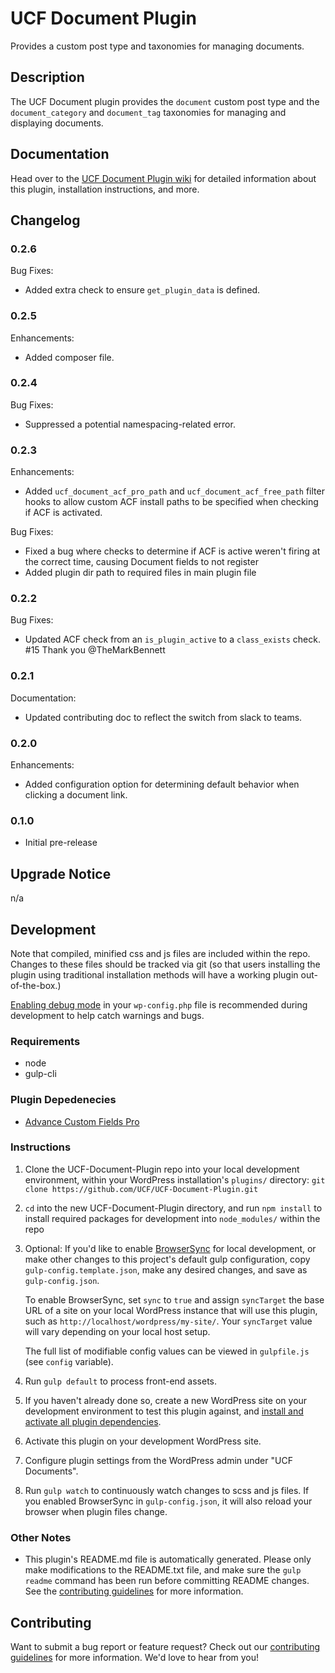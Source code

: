 # UCF Document Plugin #

Provides a custom post type and taxonomies for managing documents.


## Description ##

The UCF Document plugin provides the `document` custom post type and the `document_category` and `document_tag` taxonomies for managing and displaying documents.


## Documentation ##

Head over to the [UCF Document Plugin wiki](https://github.com/UCF/UCF-Document-Plugin/wiki) for detailed information about this plugin, installation instructions, and more.


## Changelog ##

### 0.2.6 ###
Bug Fixes:
* Added extra check to ensure `get_plugin_data` is defined.

### 0.2.5 ###
Enhancements:
* Added composer file.

### 0.2.4 ###
Bug Fixes:
* Suppressed a potential namespacing-related error.

### 0.2.3 ###
Enhancements:
* Added `ucf_document_acf_pro_path` and `ucf_document_acf_free_path` filter hooks to allow custom ACF install paths to be specified when checking if ACF is activated.

Bug Fixes:
* Fixed a bug where checks to determine if ACF is active weren't firing at the correct time, causing Document fields to not register
* Added plugin dir path to required files in main plugin file

### 0.2.2 ###
Bug Fixes:
* Updated ACF check from an `is_plugin_active` to a `class_exists` check. #15 Thank you @TheMarkBennett

### 0.2.1 ###
Documentation:
* Updated contributing doc to reflect the switch from slack to teams.

### 0.2.0 ###
Enhancements:
* Added configuration option for determining default behavior when clicking a document link.

### 0.1.0 ###
* Initial pre-release


## Upgrade Notice ##

n/a


## Development ##

Note that compiled, minified css and js files are included within the repo.  Changes to these files should be tracked via git (so that users installing the plugin using traditional installation methods will have a working plugin out-of-the-box.)

[Enabling debug mode](https://codex.wordpress.org/Debugging_in_WordPress) in your `wp-config.php` file is recommended during development to help catch warnings and bugs.

### Requirements ###
* node
* gulp-cli

### Plugin Depedenecies ###
* [Advance Custom Fields Pro](https://www.advancedcustomfields.com/pro/)

### Instructions ###
1. Clone the UCF-Document-Plugin repo into your local development environment, within your WordPress installation's `plugins/` directory: `git clone https://github.com/UCF/UCF-Document-Plugin.git`
2. `cd` into the new UCF-Document-Plugin directory, and run `npm install` to install required packages for development into `node_modules/` within the repo
3. Optional: If you'd like to enable [BrowserSync](https://browsersync.io) for local development, or make other changes to this project's default gulp configuration, copy `gulp-config.template.json`, make any desired changes, and save as `gulp-config.json`.

    To enable BrowserSync, set `sync` to `true` and assign `syncTarget` the base URL of a site on your local WordPress instance that will use this plugin, such as `http://localhost/wordpress/my-site/`.  Your `syncTarget` value will vary depending on your local host setup.

    The full list of modifiable config values can be viewed in `gulpfile.js` (see `config` variable).
3. Run `gulp default` to process front-end assets.
4. If you haven't already done so, create a new WordPress site on your development environment to test this plugin against, and [install and activate all plugin dependencies](https://github.com/UCF/UCF-Document-Plugin/wiki/Installation#installation-requirements).
5. Activate this plugin on your development WordPress site.
6. Configure plugin settings from the WordPress admin under "UCF Documents".
7. Run `gulp watch` to continuously watch changes to scss and js files. If you enabled BrowserSync in `gulp-config.json`, it will also reload your browser when plugin files change.

### Other Notes ###
* This plugin's README.md file is automatically generated. Please only make modifications to the README.txt file, and make sure the `gulp readme` command has been run before committing README changes.  See the [contributing guidelines](https://github.com/UCF/UCF-Document-Plugin/blob/master/CONTRIBUTING.md) for more information.


## Contributing ##

Want to submit a bug report or feature request?  Check out our [contributing guidelines](https://github.com/UCF/UCF-Document-Plugin/blob/master/CONTRIBUTING.md) for more information.  We'd love to hear from you!
